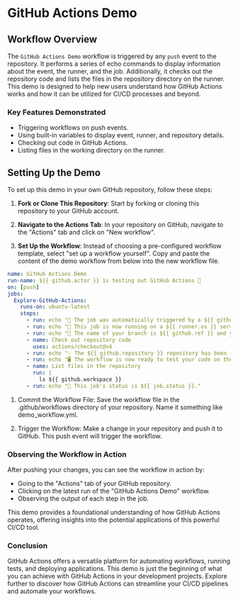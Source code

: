 
# GitHub Actions Demo


## Workflow Overview

The `GitHub Actions Demo` workflow is triggered by any `push` event to the repository. It performs a series of echo commands to display information about the event, the runner, and the job. Additionally, it checks out the repository code and lists the files in the repository directory on the runner. This demo is designed to help new users understand how GitHub Actions works and how it can be utilized for CI/CD processes and beyond.

### Key Features Demonstrated

- Triggering workflows on push events.
- Using built-in variables to display event, runner, and repository details.
- Checking out code in GitHub Actions.
- Listing files in the working directory on the runner.

## Setting Up the Demo

To set up this demo in your own GitHub repository, follow these steps:

1. **Fork or Clone This Repository**: Start by forking or cloning this repository to your GitHub account.

2. **Navigate to the Actions Tab**: In your repository on GitHub, navigate to the "Actions" tab and click on "New workflow".

3. **Set Up the Workflow**: Instead of choosing a pre-configured workflow template, select "set up a workflow yourself". Copy and paste the content of the demo workflow from below into the new workflow file.

```yaml
name: GitHub Actions Demo
run-name: ${{ github.actor }} is testing out GitHub Actions 🚀
on: [push]
jobs:
  Explore-GitHub-Actions:
    runs-on: ubuntu-latest
    steps:
      - run: echo "🎉 The job was automatically triggered by a ${{ github.event_name }} event."
      - run: echo "🐧 This job is now running on a ${{ runner.os }} server hosted by GitHub!"
      - run: echo "🔎 The name of your branch is ${{ github.ref }} and your repository is ${{ github.repository }}."
      - name: Check out repository code
        uses: actions/checkout@v4
      - run: echo "💡 The ${{ github.repository }} repository has been cloned to the runner."
      - run: echo "🖥️ The workflow is now ready to test your code on the runner."
      - name: List files in the repository
        run: |
          ls ${{ github.workspace }}
      - run: echo "🍏 This job's status is ${{ job.status }}."
```

1. Commit the Workflow File: Save the workflow file in the .github/workflows directory of your repository. Name it something like demo_workflow.yml.

2. Trigger the Workflow: Make a change in your repository and push it to GitHub. This push event will trigger the workflow.

### Observing the Workflow in Action
After pushing your changes, you can see the workflow in action by:

* Going to the "Actions" tab of your GitHub repository.
* Clicking on the latest run of the "GitHub Actions Demo" workflow.
* Observing the output of each step in the job.

This demo provides a foundational understanding of how GitHub Actions operates, offering insights into the potential applications of this powerful CI/CD tool.

### Conclusion
GitHub Actions offers a versatile platform for automating workflows, running tests, and deploying applications. This demo is just the beginning of what you can achieve with GitHub Actions in your development projects. Explore further to discover how GitHub Actions can streamline your CI/CD pipelines and automate your workflows.
